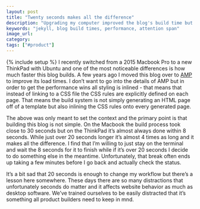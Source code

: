 ```yaml
---
layout: post
title: "Twenty seconds makes all the difference"
description: "Upgrading my computer improved the blog's build time but also exposed the lack of an attention span."
keywords: "jekyll, blog build times, performance, attention span"
image_url:
category:
tags: ["#product"]
---
```

{% include setup %}
I recently switched from a 2015 Macbook Pro to a new ThinkPad with Ubuntu and one of the most noticeable differences is how much faster this blog builds. A few years ago I moved this blog over to [AMP](
https://www.ampproject.org/) to improve its load times. I don’t want to go into the details of AMP but in order to get the performance wins all styling is inlined - that means that instead of linking to a CSS file the CSS rules are explicitly defined on each page. That means the build system is not simply generating an HTML page off of a template but also inlining the CSS rules onto every generated page.

The above was only meant to set the context and the primary point is that building this blog is not simple. On the Macbook the build process took close to 30 seconds but on the ThinkPad it’s almost always done within 8 seconds. While just over 20 seconds longer it’s almost 4 times as long and it makes all the difference. I find that I’m willing to just stay on the terminal and wait the 8 seconds for it to finish while if it’s over 20 seconds I decide to do something else in the meantime. Unfortunately, that break often ends up taking a few minutes before I go back and actually check the status.

It’s a bit sad that 20 seconds is enough to change my workflow but there’s a lesson here somewhere. These days there are so many distractions that unfortunately seconds do matter and it affects website behavior as much as desktop software. We’ve trained ourselves to be easily distracted that it’s something all product builders need to keep in mnd.

